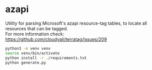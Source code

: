 # azapi

Utility for parsing Microsoft's azapi resource-tag tables, to locate all resources that can be tagged.  
For more information check: https://github.com/cloudyali/terratag/issues/209

```bash
python3 -m venv venv
source venv/bin/activate
python install -r ./requirements.txt
python generate.py
```
